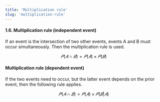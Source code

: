 ```yaml
---
title: 'Multiplication rule'
slug: 'multiplication-rule'
---
```


#### 1.6. Multiplication rule (independent event)

If an event is the intersection of two other events, events A and B must occur simultaneously. Then the multiplication rule is used.

$$ 𝑃(𝐴∩𝐵)=𝑃(𝐴)×𝑃(𝐵) $$

#### Multiplication rule (dependent event)

If the two events need to occur, but the latter event depends on the prior event, then the following rule applies.

$$𝑃(𝐴∩𝐵)=𝑃(𝐴)×𝑃(𝐵|𝐴)$$